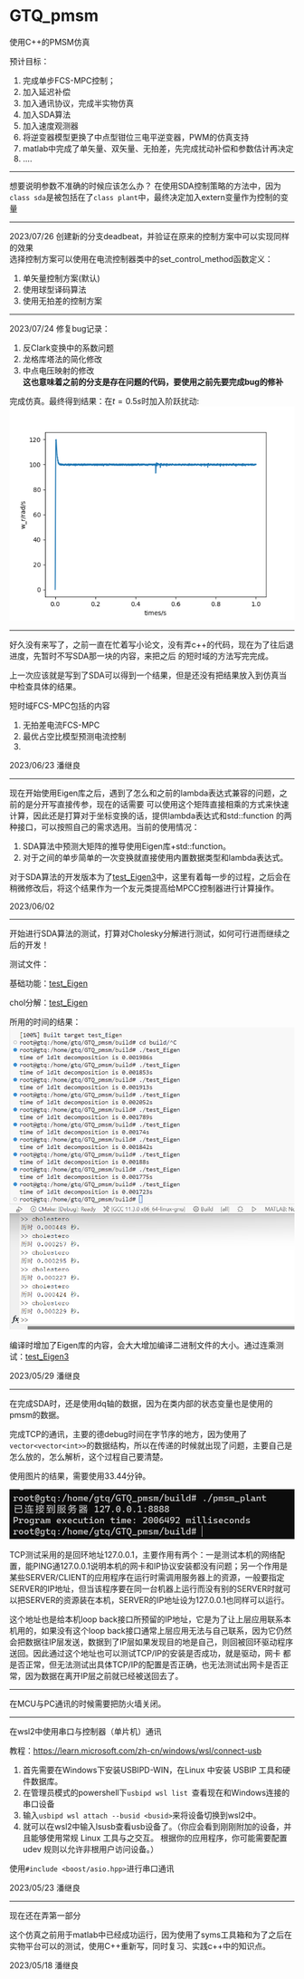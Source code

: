 # GTQ_pmsm
使用C++的PMSM仿真

预计目标：
1. 完成单步FCS-MPC控制；
2. 加入延迟补偿
3. 加入通讯协议，完成半实物仿真
4. 加入SDA算法
5. 加入速度观测器
6. 将逆变器模型更换了中点型钳位三电平逆变器，PWM的仿真支持
7. matlab中完成了单矢量、双矢量、无拍差，先完成扰动补偿和参数估计再决定
8. ....

---

想要说明参数不准确的时候应该怎么办？
在使用SDA控制策略的方法中，因为`class sda`是被包括在了`class plant`中，最终决定加入extern变量作为控制的变量

---

2023/07/26
创建新的分支deadbeat，并验证在原来的控制方案中可以实现同样的效果  
选择控制方案可以使用在电流控制器类中的set_control_method函数定义：

1. 单矢量控制方案(默认)
2. 使用球型译码算法
3. 使用无拍差的控制方案



---

2023/07/24
修复bug记录：
1. 反Clark变换中的系数问题
2. 龙格库塔法的简化修改
3. 中点电压映射的修改  
**这也意味着之前的分支是存在问题的代码，要使用之前先要完成bug的修补**

完成仿真。最终得到结果：在$t=0.5s$时加入阶跃扰动:
   ![](sda_pmsm.png "单步控制")

---

好久没有来写了，之前一直在忙着写小论文，没有弄c++的代码，现在为了往后退进度，先暂时不写SDA那一块的内容，来把之后
的短时域的方法写完完成。

上一次应该就是写到了SDA可以得到一个结果，但是还没有把结果放入到仿真当中检查具体的结果。

短时域FCS-MPC包括的内容
1. 无拍差电流FCS-MPC
2. 最优占空比模型预测电流控制
3. 

2023/06/23 潘继良


---

现在开始使用Eigen库之后，遇到了怎么和之前的lambda表达式兼容的问题，之前的是分开写直接传参，现在的话需要
可以使用这个矩阵直接相乘的方式来快速计算，因此还是打算对于坐标变换的话，提供lambda表达式和std::function
的两种接口，可以按照自己的需求选用。当前的使用情况：
1.  SDA算法中预测大矩阵的推导使用Eigen库+std::function。
2.  对于之间的单步简单的一次变换就直接使用内置数据类型和lambda表达式。

对于SDA算法的开发版本为了[test_Eigen3](./example/test_Eigen3.cpp)中，这里有着每一步的过程，之后会在稍微修改后，将这个结果作为一个友元类提高给MPCC控制器进行计算操作。

2023/06/02

---

开始进行SDA算法的测试，打算对Cholesky分解进行测试，如何可行进而继续之后的开发！

测试文件： 

基础功能：[test_Eigen](./example/test_Eigen.cpp)

chol分解：[test_Eigen](./example/test_Eigen2.cpp)

所用的时间的结果：![](chol用时对比.png "图片title")

编译时增加了Eigen库的内容，会大大增加编译二进制文件的大小。通过连乘测试：[test_Eigen3](./example/test_Eigen3.cpp)



2023/05/29 潘继良

---

在完成SDA时，还是使用dq轴的数据，因为在类内部的状态变量也是使用的pmsm的数据。

完成TCP的通讯，主要的德debug时间在字节序的地方，因为使用了`vector<vector<int>>`的数据结构，所以在传递的时候就出现了问题，主要自己是怎么放的，怎么解析，这个过程自己要清楚。

使用图片的结果，需要使用33.44分钟。

![](TCP.png "图片title")

TCP测试采用的是回环地址127.0.0.1，主要作用有两个：一是测试本机的网络配置，能PING通127.0.0.1说明本机的网卡和IP协议安装都没有问题；另一个作用是某些SERVER/CLIENT的应用程序在运行时需调用服务器上的资源，一般要指定SERVER的IP地址，但当该程序要在同一台机器上运行而没有别的SERVER时就可以把SERVER的资源装在本机，SERVER的IP地址设为127.0.0.1也同样可以运行。

这个地址也是给本机loop back接口所预留的IP地址，它是为了让上层应用联系本机用的，如果没有这个loop back接口通常上层应用无法与自己联系，因为它仍然会把数据往IP层发送，数据到了IP层如果发现目的地是自己，则回被回环驱动程序送回。因此通过这个地址也可以测试TCP/IP的安装是否成功，就是驱动，网卡 都是否正常，但无法测试出具体TCP/IP的配置是否正确，也无法测试出网卡是否正常，因为数据在离开IP层之前就已经被送回去了。


---

在MCU与PC通讯的时候需要把防火墙关闭。

---

在wsl2中使用串口与控制器（单片机）通讯

教程：https://learn.microsoft.com/zh-cn/windows/wsl/connect-usb

1. 首先需要在Windows下安装USBIPD-WIN，在Linux 中安装 USBIP 工具和硬件数据库。
2. 在管理员模式的powershell下`usbipd wsl list `查看现在和Windows连接的串口设备
3. 输入`usbipd wsl attach --busid <busid>`来将设备切换到wsl2中。
4. 就可以在wsl2中输入lsusb查看usb设备了。（你应会看到刚刚附加的设备，并且能够使用常规 Linux 工具与之交互。 根据你的应用程序，你可能需要配置 udev 规则以允许非根用户访问设备。）


使用`#include <boost/asio.hpp>`进行串口通讯


2023/05/23 潘继良

---

现在还在弄第一部分

这个仿真之前用于matlab中已经成功运行，因为使用了syms工具箱和为了之后在实物平台可以的测试，使用C++重新写，同时复习、实践c++中的知识点。

2023/05/18 潘继良



